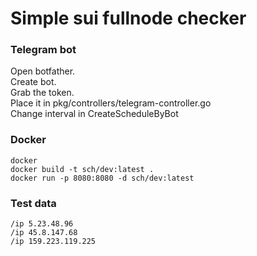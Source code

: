 # Simple sui fullnode checker

### Telegram bot<br/>
Open botfather.<br/>
Create bot.<br/>
Grab the token.<br/>
Place it in pkg/controllers/telegram-controller.go<br/>
Change interval in CreateScheduleByBot<br/>


### Docker<br/>
```
docker
docker build -t sch/dev:latest .
docker run -p 8080:8080 -d sch/dev:latest
```
### Test data</br>
```
/ip 5.23.48.96
/ip 45.8.147.68
/ip 159.223.119.225
```

